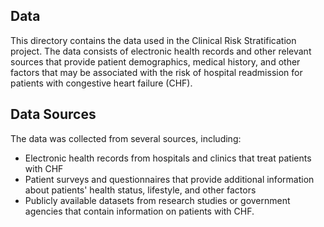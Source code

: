 ## Data
This directory contains the data used in the Clinical Risk Stratification project. The data consists of electronic health records and other relevant sources that provide patient demographics, medical history, and other factors that may be associated with the risk of hospital readmission for patients with congestive heart failure (CHF).
## Data Sources
The data was collected from several sources, including:

* Electronic health records from hospitals and clinics that treat patients with CHF
* Patient surveys and questionnaires that provide additional information about patients' health status, lifestyle, and other factors
* Publicly available datasets from research studies or government agencies that contain information on patients with CHF. 
